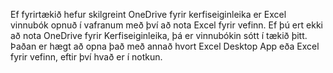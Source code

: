 Ef fyrirtækið hefur skilgreint OneDrive fyrir kerfiseiginleika er Excel vinnubók opnuð í vafranum með því að nota Excel fyrir vefinn. Ef þú ert ekki að nota OneDrive fyrir Kerfiseiginleika, þá er vinnubókin sótt í tækið þitt. Þaðan er hægt að opna það með annað hvort Excel Desktop App eða Excel fyrir vefinn, eftir því hvað er í notkun.